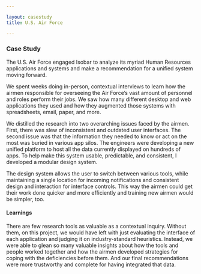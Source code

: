 ```yaml
---

layout: casestudy
title: U.S. Air Force

---
```


### Case Study

The U.S. Air Force engaged Isobar to analyze its myriad Human Resources applications and systems and make a recommendation for a unified system moving forward.

We spent weeks doing in-person, contextual interviews to learn how the airmen responsible for overseeing the Air Force’s vast amount of personnel and roles perform their jobs. We saw how many different desktop and web applications they used and how they augmented those systems with spreadsheets, email, paper, and more.

We distilled the research into two overarching issues faced by the airmen. First, there was slew of inconsistent and outdated user interfaces. The second issue was that the information they needed to know or act on the most was buried in various app silos. The engineers were developing a new unified platform to host all the data currently displayed on hundreds of apps. To help make this system usable, predictable, and consistent, I developed a modular design system.

The design system allows the user to switch between various tools, while maintaining a single location for incoming notifications and consistent design and interaction for interface controls. This way the airmen could get their work done quicker and more efficiently and training new airmen would be simpler, too.

#### Learnings

There are few research tools as valuable as a contextual inquiry. Without them, on this project, we would have left with just evaluating the interface of each application and judging it on industry-standard heuristics. Instead, we were able to glean so many valuable insights about how the tools and people worked together and how the airmen developed strategies for coping with the deficiencies before them. And our final recommendations were more trustworthy and complete for having integrated that data.